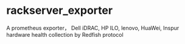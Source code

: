 # rackserver_exporter
A prometheus exporter， Dell iDRAC, HP ILO, lenovo, HuaWei, Inspur hardware health collection by Redfish protocol
